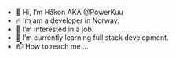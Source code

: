- 👋  Hi, I’m Håkon AKA @PowerKuu
- 🔥  Im am a developer in Norway.
- 👀  I’m interested in a job.
- 🌱  I’m currently learning full stack development.
- 📫  How to reach me ...


